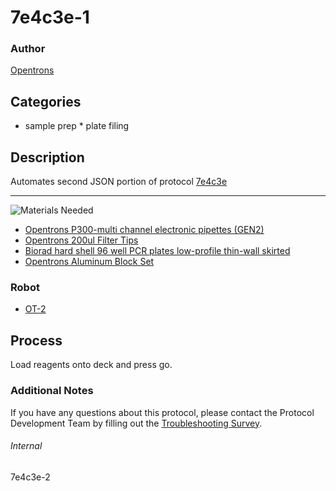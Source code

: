 # 7e4c3e-1

### Author
[Opentrons](https://opentrons.com/)

## Categories
* sample prep 
        * plate filing

## Description
Automates second JSON portion of protocol [7e4c3e](https://docs.google.com/document/d/1odr2TfSuiJhDRY0qyfBs5fz-swU-nJTulUdvRRDV4ec/edit?ts=5fbbeb03)

---
![Materials Needed](https://s3.amazonaws.com/opentrons-protocol-library-website/custom-README-images/001-General+Headings/materials.png)

* [Opentrons P300-multi channel electronic pipettes (GEN2)](https://shop.opentrons.com/collections/ot-2-robot/products/8-channel-electronic-pipette?variant=5984202489885)
* [Opentrons 200ul Filter Tips](https://shop.opentrons.com/collections/opentrons-tips/products/opentrons-200ul-filter-tips)
* [Biorad hard shell 96 well PCR plates low-profile thin-wall skirted](https://www.bio-rad.com/en-us/sku/hsp9601-hard-shell-96-well-pcr-plates-low-profile-thin-wall-skirted-white-clear?ID=hsp9601)
* [Opentrons Aluminum Block Set](https://shop.opentrons.com/collections/racks-and-adapters/products/aluminum-block-set)

### Robot
* [OT-2](https://opentrons.com/ot-2)

## Process
Load reagents onto deck and press go.

### Additional Notes
If you have any questions about this protocol, please contact the Protocol Development Team by filling out the [Troubleshooting Survey](https://protocol-troubleshooting.paperform.co/).

###### Internal
7e4c3e-2
